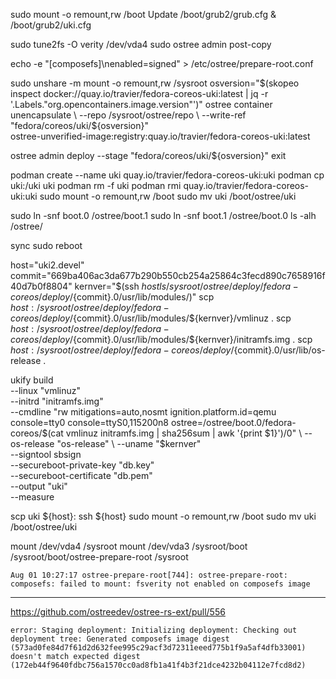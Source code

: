 sudo mount -o remount,rw /boot
Update /boot/grub2/grub.cfg & /boot/grub2/uki.cfg

sudo tune2fs -O verity /dev/vda4
sudo ostree admin post-copy

echo -e "[composefs]\nenabled=signed" > /etc/ostree/prepare-root.conf

sudo unshare -m
mount -o remount,rw /sysroot
osversion="$(skopeo inspect docker://quay.io/travier/fedora-coreos-uki:latest | jq -r '.Labels."org.opencontainers.image.version"')"
ostree container unencapsulate \
  --repo /sysroot/ostree/repo \
  --write-ref "fedora/coreos/uki/${osversion}" \
  ostree-unverified-image:registry:quay.io/travier/fedora-coreos-uki:latest

ostree admin deploy --stage "fedora/coreos/uki/${osversion}"
exit

podman create --name uki quay.io/travier/fedora-coreos-uki:uki
podman cp uki:/uki uki
podman rm -f uki
podman rmi quay.io/travier/fedora-coreos-uki:uki
sudo mount -o remount,rw /boot
sudo mv uki /boot/ostree/uki

sudo ln -snf boot.0 /ostree/boot.1
sudo ln -snf boot.1 /ostree/boot.0
ls -alh /ostree/

sync
sudo reboot

host="uki2.devel"
commit="669ba406ac3da677b290b550cb254a25864c3fecd890c7658916f40d7b0f8804"
kernver="$(ssh $host ls /sysroot/ostree/deploy/fedora-coreos/deploy/${commit}.0/usr/lib/modules/)"
scp ${host}:/sysroot/ostree/deploy/fedora-coreos/deploy/${commit}.0/usr/lib/modules/${kernver}/vmlinuz .
scp ${host}:/sysroot/ostree/deploy/fedora-coreos/deploy/${commit}.0/usr/lib/modules/${kernver}/initramfs.img .
scp ${host}:/sysroot/ostree/deploy/fedora-coreos/deploy/${commit}.0/usr/lib/os-release .

ukify build \
    --linux "vmlinuz" \
    --initrd "initramfs.img" \
    --cmdline "rw mitigations=auto,nosmt ignition.platform.id=qemu console=tty0 console=ttyS0,115200n8 ostree=/ostree/boot.0/fedora-coreos/$(cat vmlinuz initramfs.img | sha256sum | awk '{print $1}')/0" \
    --os-release "os-release" \
    --uname "$kernver" \
    --signtool sbsign \
    --secureboot-private-key "db.key" \
    --secureboot-certificate "db.pem" \
    --output "uki" \
    --measure

scp uki ${host}:
ssh ${host}
sudo mount -o remount,rw /boot
sudo mv uki /boot/ostree/uki


mount /dev/vda4 /sysroot
mount /dev/vda3 /sysroot/boot
/sysroot/boot/ostree-prepare-root /sysroot


```
Aug 01 10:27:17 ostree-prepare-root[744]: ostree-prepare-root: composefs: failed to mount: fsverity not enabled on composefs image
```

---

https://github.com/ostreedev/ostree-rs-ext/pull/556

```
error: Staging deployment: Initializing deployment: Checking out deployment tree: Generated composefs image digest (573ad0fe84d7f61d2d632fee995c29acf3d72311eeed775b1f9a5af4dfb33001) doesn't match expected digest (172eb44f9640fdbc756a1570cc0ad8fb1a41f4b3f21dce4232b04112e7fcd8d2)
```
